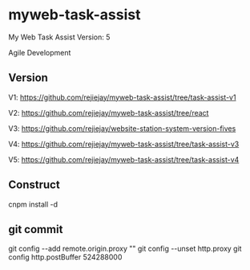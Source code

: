 # myweb-task-assist

My Web Task Assist Version: 5  

Agile Development  

## Version
V1: https://github.com/rejiejay/myweb-task-assist/tree/task-assist-v1  

V2: https://github.com/rejiejay/myweb-task-assist/tree/react  

V3: https://github.com/rejiejay/website-station-system-version-fives  

V4: https://github.com/rejiejay/myweb-task-assist/tree/task-assist-v3 

V5: https://github.com/rejiejay/myweb-task-assist/tree/task-assist-v4  

## Construct
cnpm install -d  

## git commit
git config --add remote.origin.proxy ""
git config --unset http.proxy
git config http.postBuffer 524288000
